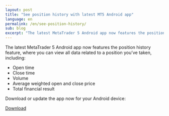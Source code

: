 ```yaml
---
layout: post
title: "See position history with latest MT5 Android app"
language: en
permalink: /en/see-position-history/
sub: blog
excerpt: "The latest MetaTrader 5 Android app now features the position history feature, where you can view all data related to a position you’ve taken, including..."
---
```

The latest MetaTrader 5 Android app now features the position history feature, where you can view all data related to a position you’ve taken, including:

<ul class="bullet">
    <li>Open time</li>
    <li>Close time</li>
    <li>Volume</li>
	<li>Average weighted open and close price</li>
	<li>Total financial result</li>
</ul>

Download or update the app now for your Android device:


<p class="p--action"><a class="button" href="https://play.google.com/store/apps/details?id=net.metaquotes.metatrader5&"><span>Download</span></a></p>